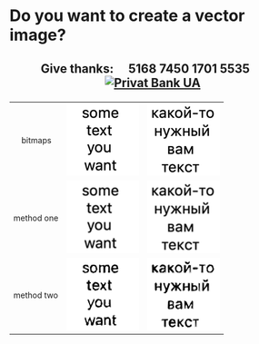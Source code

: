 # <p id="UP">Do you want to create a vector image?</p>

> 

## <p align="center">Give thanks:&ensp;&ensp; 5168 7450 1701 5535 &ensp;&ensp;<a href="https://en.privatbank.ua/all-ways-to-receive-send-an-international-transfer"><img src="https://upload.wikimedia.org/wikipedia/uk/f/ff/%D0%9B%D0%BE%D0%B3%D0%BE%D1%82%D0%B8%D0%BF_%D0%9F%D1%80%D0%B8%D0%B2%D0%B0%D1%8224.png" width = "25" alt="Privat Bank UA"> </a></p>
<div style="center">
<table><tr><td>&ensp;&ensp;bitmaps</td>
<td><img src="https://github.com/syroiezhin/raster2vector/blob/main/image/eng.png" alt="eng" width="128" height="128"></td>
<td><img src="https://github.com/syroiezhin/raster2vector/blob/main/image/rus.png" alt="rus" width="128" height="128"></td></tr>

<tr><td>method one</td>
<td><img src="https://github.com/syroiezhin/raster2vector/blob/main/svg/eng%5Bf%5D.svg" alt="eng" width="128" height="128"></td>
<td><img src="https://github.com/syroiezhin/raster2vector/blob/main/svg/rus%5Bf%5D.svg" alt="rus" width="128" height="128"></td></tr>

<tr><td>method two</td>
<td><img src="https://github.com/syroiezhin/raster2vector/blob/main/svg/e%5Bs%5D.svg" alt="eng" width="128" height="128"></td>
<td><img src="https://github.com/syroiezhin/raster2vector/blob/main/svg/r%5Bs%5D.svg" alt="rus" width="128" height="128"></td></tr></table>
</div>
